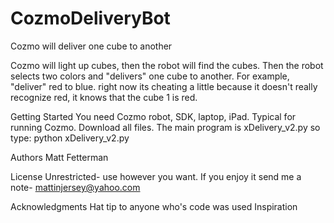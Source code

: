 # CozmoDeliveryBot
Cozmo will deliver one cube to another

Cozmo will light up cubes, then the robot will find the cubes.
Then the robot selects two colors and "delivers" one cube to another.
For example, "deliver" red to blue.
right now its cheating a little because it doesn't really recognize red, it knows that the 
cube 1 is red.

Getting Started
You need Cozmo robot, SDK, laptop, iPad. Typical for running Cozmo.
Download all files.
The main program is xDelivery_v2.py
so type: python xDelivery_v2.py

Authors
Matt Fetterman

License
Unrestricted- use however you want. 
If you enjoy it send me a note- mattinjersey@yahoo.com

Acknowledgments
Hat tip to anyone who's code was used
Inspiration
